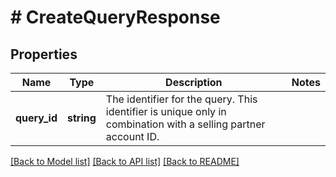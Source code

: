 # # CreateQueryResponse

## Properties

Name | Type | Description | Notes
------------ | ------------- | ------------- | -------------
**query_id** | **string** | The identifier for the query. This identifier is unique only in combination with a selling partner account ID. |

[[Back to Model list]](../../README.md#models) [[Back to API list]](../../README.md#endpoints) [[Back to README]](../../README.md)
